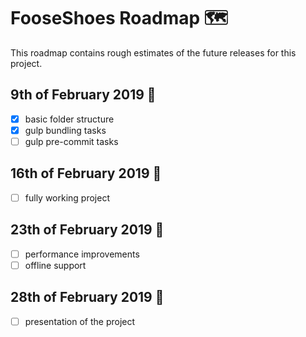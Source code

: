 # FooseShoes Roadmap 🗺️

This roadmap contains rough estimates of the future releases for this project.

## 9th of February 2019 📌

- [x] basic folder structure
- [x] gulp bundling tasks
- [ ] gulp pre-commit tasks

## 16th of February 2019 📌

- [ ] fully working project

## 23th of February 2019 📌

- [ ] performance improvements
- [ ] offline support

## 28th of February 2019 📌

- [ ] presentation of the project
